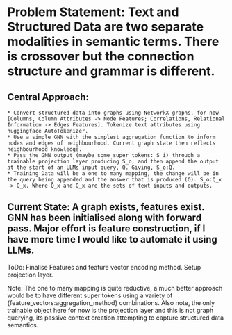 # Problem Statement: Text and Structured Data are two separate modalities in semantic terms. There is crossover but the connection structure and grammar is different.

## Central Approach: 
    
    * Convert structured data into graphs using NetworkX graphs, for now [Columns, Column Attributes -> Node Features; Correlations, Relational Information -> Edges Features]. Tokenize text attributes using huggingface AutoTokenizer.
    * Use a simple GNN with the simplest aggregation function to inform nodes and edges of neighbourhood. Current graph state then reflects neighbourhood knowledge.
    * Pass the GNN output (maybe some super tokens: S_i) through a trainable projection layer producing S_o, and then append the output at the start of an LLMs input query, Q. Giving, S_o:Q.
    * Training Data will be a one to many mapping, the change will be in the query being appended and the answer that is produced (O). S_o:Q_x -> O_x. Where Q_x and O_x are the sets of text inputs and outputs.

## Current State: A graph exists, features exist. GNN has been initialised along with forward pass. Major effort is feature construction, if I have more time I would like to automate it using LLMs.

ToDo: Finalise Features and feature vector encoding method. Setup projection layer.

Note: The one to many mapping is quite reductive, a much better approach would be to have different super tokens using a variety of {feature_vectors:aggregation_method} combinations. Also note, the only trainable object here for now is the projection layer and this is not graph querying, its passive context creation attempting to capture structured data semantics.
